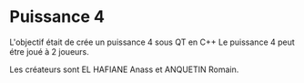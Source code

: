 # Puissance 4

L'objectif était de crée un puissance 4 sous QT en C++
Le puissance 4 peut étre joué à 2 joueurs.

Les créateurs sont EL HAFIANE Anass et ANQUETIN Romain.
